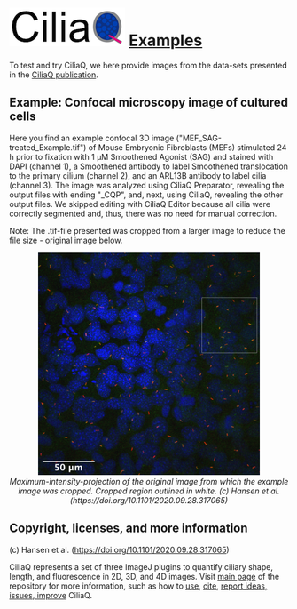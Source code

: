 # ![CiliaQ](https://github.com/hansenjn/CiliaQ/blob/master/Webfiles/20200618%20CiliaQ%20Logo%20Small.png?raw=true) [Examples](https://github.com/hansenjn/CiliaQ/Examples)
To test and try CiliaQ, we here provide images from the data-sets presented in the [CiliaQ publication](https://doi.org/10.1101/2020.09.28.317065).

## Example: Confocal microscopy image of cultured cells
Here you find an example confocal 3D image ("MEF_SAG-treated_Example.tif") of Mouse Embryonic Fibroblasts (MEFs) stimulated 24 h prior to fixation with 1 µM Smoothened Agonist (SAG) and stained with DAPI (channel 1), a Smoothened antibody to label Smoothened translocation to the primary cilium (channel 2), and an ARL13B antibody to label cilia (channel 3). The image was analyzed using CiliaQ Preparator, revealing the output files with ending "_CQP", and, next, using CiliaQ, revealing the other output files. We skipped editing with CiliaQ Editor because all cilia were correctly segmented and, thus, there was no need for manual correction.

Note: The .tif-file presented was cropped from a larger image to reduce the file size - original image below.

<p align="center">
   <img src="https://github.com/hansenjn/CiliaQ/blob/master/Webfiles/Example%20webfiles/MEF_SAG-treated_Example_WholeImage.png" width=400>
   <br>
   <i>Maximum-intensity-projection of the original image from which the example image was cropped. Cropped region outlined in white. (c) Hansen et al. (https://doi.org/10.1101/2020.09.28.317065) </i>
</p>

## Copyright, licenses, and more information
(c) Hansen et al. (https://doi.org/10.1101/2020.09.28.317065) 

CiliaQ represents a set of three ImageJ plugins to quantify ciliary shape, length, and fluorescence in 2D, 3D, and 4D images. Visit [main page](https://github.com/hansenjn/CiliaQ) of the repository for more information, such as how to [use](https://github.com/hansenjn/CiliaQ#using-ciliaq), [cite](https://github.com/hansenjn/CiliaQ#how-to-cite), [report ideas, issues, improve](https://github.com/hansenjn/CiliaQ#ideas-missing-functions-issues-bugs-unclear-in-the-user-guide) CiliaQ. 
